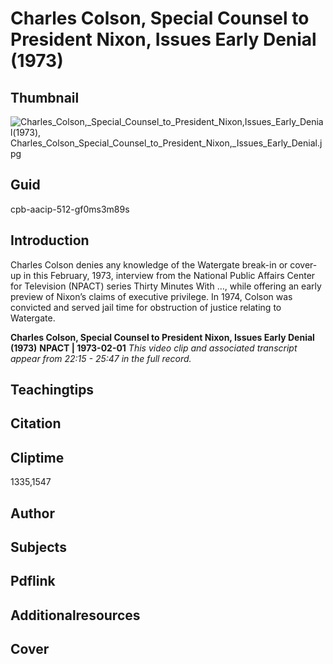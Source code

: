 # Charles Colson, Special Counsel to President Nixon, Issues Early Denial (1973)

## Thumbnail

![Charles_Colson,_Special_Counsel_to_President_Nixon,_Issues_Early_Denial_(1973), Charles_Colson_Special_Counsel_to_President_Nixon,_Issues_Early_Denial.jpg](https://s3.amazonaws.com/americanarchive.org/primary_source_sets/Charles_Colson_Special_Counsel_to_President_Nixon_Issues_Early_Denial.jpg "Charles Colson")


## Guid
cpb-aacip-512-gf0ms3m89s

## Introduction

Charles Colson denies any knowledge of the Watergate break-in or cover-up in this February, 1973, interview from the National Public Affairs Center for Television (NPACT) series Thirty Minutes With …, while offering an early preview of Nixon’s claims of executive privilege. In 1974, Colson was convicted and served jail time for obstruction of justice relating to Watergate. 

<b>Charles Colson, Special Counsel to President Nixon, Issues Early Denial (1973)</b>
<b>NPACT | 1973-02-01</b>
<i>This video clip and associated transcript appear from 22:15 - 25:47 in the full record.</i>

## Teachingtips

## Citation

## Cliptime

1335,1547

## Author
## Subjects
## Pdflink
## Additionalresources
## Cover

